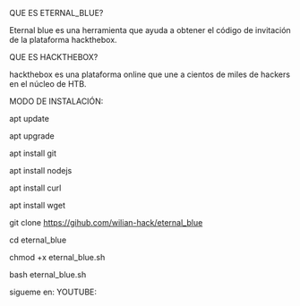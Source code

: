  QUE ES ETERNAL_BLUE?

Eternal blue es una herramienta que ayuda a
obtener el código de invitación de la plataforma
hackthebox.

 QUE ES HACKTHEBOX?

hackthebox es una plataforma online que une a
cientos de miles de hackers en el núcleo de HTB.


MODO DE INSTALACIÓN:

apt update 

apt upgrade

apt install git

apt install nodejs

apt install curl

apt install wget

git clone https://gihub.com/wilian-hack/eternal_blue

cd eternal_blue

chmod +x eternal_blue.sh

bash eternal_blue.sh



sigueme en:
    YOUTUBE:


